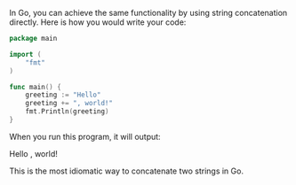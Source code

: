 In Go, you can achieve the same functionality by using string concatenation directly. Here is how you would write your code:

```go
package main

import (
    "fmt"
)

func main() {
    greeting := "Hello"
    greeting += ", world!"
    fmt.Println(greeting)
}
```

When you run this program, it will output:


Hello , world!


This is the most idiomatic way to concatenate two strings in Go.
